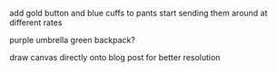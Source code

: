 add gold button and blue cuffs to pants
start sending them around at different rates

purple umbrella
green backpack?

draw canvas directly onto blog post for better resolution
